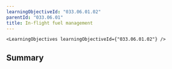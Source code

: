 ```yaml
---
learningObjectiveId: "033.06.01.02"
parentId: "033.06.01"
title: In-flight fuel management
---
```


```tsx eval
<LearningObjectives learningObjectiveId={"033.06.01.02"} />
```

## Summary
